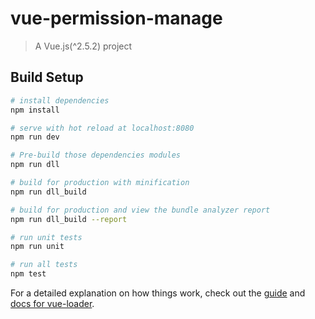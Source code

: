 # vue-permission-manage

> A Vue.js(^2.5.2) project

## Build Setup

``` bash
# install dependencies
npm install

# serve with hot reload at localhost:8080
npm run dev

# Pre-build those dependencies modules
npm run dll

# build for production with minification
npm run dll_build

# build for production and view the bundle analyzer report
npm run dll_build --report

# run unit tests
npm run unit

# run all tests
npm test
```

For a detailed explanation on how things work, check out the [guide](http://vuejs-templates.github.io/webpack/) and [docs for vue-loader](http://vuejs.github.io/vue-loader).
